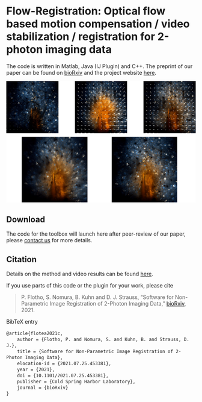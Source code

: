 # Flow-Registration: Optical flow based motion compensation / video stabilization / registration for 2-photon imaging data

The code is written in Matlab, Java (IJ Plugin) and C++. The preprint of our paper can be found on [bioRxiv](https://www.biorxiv.org/content/10.1101/2021.07.25.453381v1) and the project website [here](https://www.snnu.uni-saarland.de/flow-registration/).

![Fig1](img/bg.jpg)


## Download

The code for the toolbox will launch here after peer-review of our paper, please [contact us](mailto:Philipp.Flotho@uni-saarland.de) for more details. 

## Citation

Details on the method and video results can be found [here](http://www.snnu.uni-saarland.de/flow-registration/).

If you use parts of this code or the plugin for your work, please cite
  
> P. Flotho, S. Nomura, B. Kuhn and D. J. Strauss, “Software for Non-Parametric Image Registration of 2-Photon Imaging Data,” [bioRxiv](https://www.biorxiv.org/content/10.1101/2021.07.25.453381v1), 2021.

BibTeX entry
```
@article{flotea2021c,
    author = {Flotho, P. and Nomura, S. and Kuhn, B. and Strauss, D. J.},
    title = {Software for Non-Parametric Image Registration of 2-Photon Imaging Data},
	elocation-id = {2021.07.25.453381},
	year = {2021},
	doi = {10.1101/2021.07.25.453381},
    publisher = {Cold Spring Harbor Laboratory},
    journal = {bioRxiv}
}
```